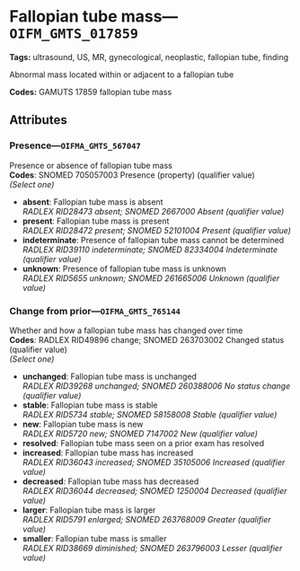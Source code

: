 # Fallopian tube mass—`OIFM_GMTS_017859`

**Tags:** ultrasound, US, MR, gynecological, neoplastic, fallopian tube, finding

Abnormal mass located within or adjacent to a fallopian tube

**Codes:** GAMUTS 17859 fallopian tube mass

## Attributes

### Presence—`OIFMA_GMTS_567047`

Presence or absence of fallopian tube mass  
**Codes**: SNOMED 705057003 Presence (property) (qualifier value)  
*(Select one)*

- **absent**: Fallopian tube mass is absent  
_RADLEX RID28473 absent; SNOMED 2667000 Absent (qualifier value)_
- **present**: Fallopian tube mass is present  
_RADLEX RID28472 present; SNOMED 52101004 Present (qualifier value)_
- **indeterminate**: Presence of fallopian tube mass cannot be determined  
_RADLEX RID39110 indeterminate; SNOMED 82334004 Indeterminate (qualifier value)_
- **unknown**: Presence of fallopian tube mass is unknown  
_RADLEX RID5655 unknown; SNOMED 261665006 Unknown (qualifier value)_

### Change from prior—`OIFMA_GMTS_765144`

Whether and how a fallopian tube mass has changed over time  
**Codes**: RADLEX RID49896 change; SNOMED 263703002 Changed status (qualifier value)  
*(Select one)*

- **unchanged**: Fallopian tube mass is unchanged  
_RADLEX RID39268 unchanged; SNOMED 260388006 No status change (qualifier value)_
- **stable**: Fallopian tube mass is stable  
_RADLEX RID5734 stable; SNOMED 58158008 Stable (qualifier value)_
- **new**: Fallopian tube mass is new  
_RADLEX RID5720 new; SNOMED 7147002 New (qualifier value)_
- **resolved**: Fallopian tube mass seen on a prior exam has resolved  
- **increased**: Fallopian tube mass has increased  
_RADLEX RID36043 increased; SNOMED 35105006 Increased (qualifier value)_
- **decreased**: Fallopian tube mass has decreased  
_RADLEX RID36044 decreased; SNOMED 1250004 Decreased (qualifier value)_
- **larger**: Fallopian tube mass is larger  
_RADLEX RID5791 enlarged; SNOMED 263768009 Greater (qualifier value)_
- **smaller**: Fallopian tube mass is smaller  
_RADLEX RID38669 diminished; SNOMED 263796003 Lesser (qualifier value)_